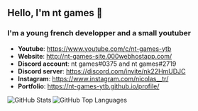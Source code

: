 ## Hello, I'm nt games  👋

### I'm a young french developper and a small youtuber 
- **Youtube**: https://www.youtube.com/c/nt-games-ytb 
- **Website**: http://nt-games-site.000webhostapp.com/
- **Discord account**: nt games#0375 and nt games#2719 
- **Discord server**: https://discord.com/invite/nk22HmUDJC 
- **Instagram**: https://www.instagram.com/nicolas__tr/ 
- **Portfolio**: https://nt-games-ytb.github.io/profile/


<img align="left" alt="GitHub Stats" src="https://github-readme-stats.vercel.app/api?username=nt-games-ytb&show_icons=true&theme=gotham"/>
<img align="left" alt="GitHub Top Languages" src="https://github-readme-stats.vercel.app/api/top-langs/?username=nt-games-ytb&theme=gotham&langs_count=12&layout=compact"/>

